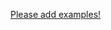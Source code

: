 
[Please add examples!](https://github.com/arrdem/grimoire/edit/master/_includes/1.6.0/clojure.core/if_DASH_some/examples.md)

